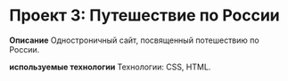 # Проект 3: Путешествие по России



**Описание**
Одностроничный сайт, посвященный потешествию по России.




**используемые технологии**
Технологии: СSS, HTML.